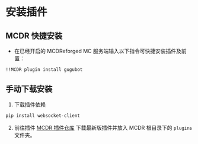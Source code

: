 # 安装插件

## MCDR 快捷安装
   - 在已经开启的 MCDReforged MC 服务端输入以下指令可快捷安装插件及前置：
   ```text
   !!MCDR plugin install gugubot
   ```
## 手动下载安装
   1. 下载插件依赖  
   ```bash
   pip install websocket-client
   ```
   2. 前往插件 [MCDR 插件仓库](https://mcdreforged.com/zh-CN/plugin/cq_qq_api) 下载最新版插件并放入 MCDR 根目录下的 `plugins` 文件夹。